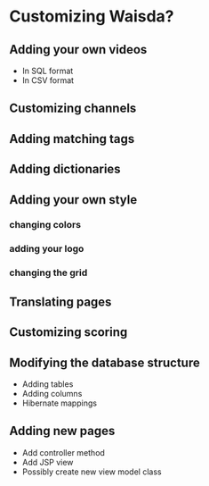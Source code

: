 # Customizing Waisda?

## Adding your own videos

* In SQL format
* In CSV format

## Customizing channels

## Adding matching tags

## Adding dictionaries

## Adding your own style
### changing colors
### adding your logo
### changing the grid

## Translating pages

## Customizing scoring

## Modifying the database structure

* Adding tables
* Adding columns
* Hibernate mappings

## Adding new pages

* Add controller method
* Add JSP view
* Possibly create new view model class
